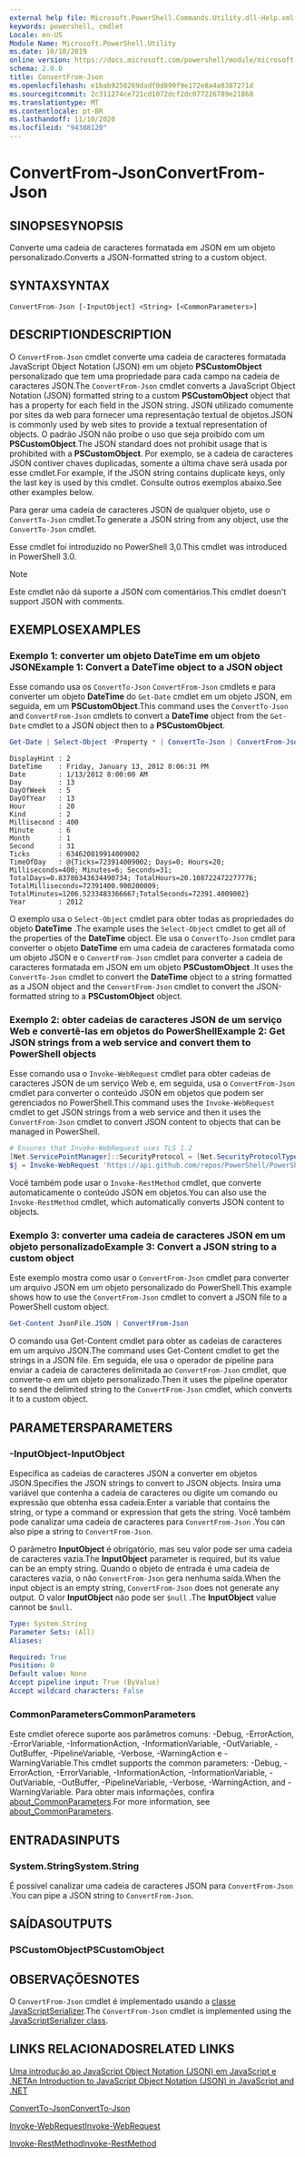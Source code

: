```yaml
---
external help file: Microsoft.PowerShell.Commands.Utility.dll-Help.xml
keywords: powershell, cmdlet
Locale: en-US
Module Name: Microsoft.PowerShell.Utility
ms.date: 10/10/2019
online version: https://docs.microsoft.com/powershell/module/microsoft.powershell.utility/convertfrom-json?view=powershell-5.1&WT.mc_id=ps-gethelp
schema: 2.0.0
title: ConvertFrom-Json
ms.openlocfilehash: e1bab9250269dadf0d899f9e172e8a4a8387271d
ms.sourcegitcommit: 2c311274ce721cd1072dcf2dc077226789e21868
ms.translationtype: MT
ms.contentlocale: pt-BR
ms.lasthandoff: 11/10/2020
ms.locfileid: "94388120"
---
```

# <span data-ttu-id="9dc65-103">ConvertFrom-Json</span><span class="sxs-lookup"><span data-stu-id="9dc65-103">ConvertFrom-Json</span></span>

## <span data-ttu-id="9dc65-104">SINOPSE</span><span class="sxs-lookup"><span data-stu-id="9dc65-104">SYNOPSIS</span></span>
<span data-ttu-id="9dc65-105">Converte uma cadeia de caracteres formatada em JSON em um objeto personalizado.</span><span class="sxs-lookup"><span data-stu-id="9dc65-105">Converts a JSON-formatted string to a custom object.</span></span>

## <span data-ttu-id="9dc65-106">SYNTAX</span><span class="sxs-lookup"><span data-stu-id="9dc65-106">SYNTAX</span></span>

```
ConvertFrom-Json [-InputObject] <String> [<CommonParameters>]
```

## <span data-ttu-id="9dc65-107">DESCRIPTION</span><span class="sxs-lookup"><span data-stu-id="9dc65-107">DESCRIPTION</span></span>

<span data-ttu-id="9dc65-108">O `ConvertFrom-Json` cmdlet converte uma cadeia de caracteres formatada JavaScript Object Notation (JSON) em um objeto **PSCustomObject** personalizado que tem uma propriedade para cada campo na cadeia de caracteres JSON.</span><span class="sxs-lookup"><span data-stu-id="9dc65-108">The `ConvertFrom-Json` cmdlet converts a JavaScript Object Notation (JSON) formatted string to a custom **PSCustomObject** object that has a property for each field in the JSON string.</span></span> <span data-ttu-id="9dc65-109">JSON utilizado comumente por sites da web para fornecer uma representação textual de objetos.</span><span class="sxs-lookup"><span data-stu-id="9dc65-109">JSON is commonly used by web sites to provide a textual representation of objects.</span></span> <span data-ttu-id="9dc65-110">O padrão JSON não proíbe o uso que seja proibido com um **PSCustomObject**.</span><span class="sxs-lookup"><span data-stu-id="9dc65-110">The JSON standard does not prohibit usage that is prohibited with a **PSCustomObject**.</span></span> <span data-ttu-id="9dc65-111">Por exemplo, se a cadeia de caracteres JSON contiver chaves duplicadas, somente a última chave será usada por esse cmdlet.</span><span class="sxs-lookup"><span data-stu-id="9dc65-111">For example, if the JSON string contains duplicate keys, only the last key is used by this cmdlet.</span></span> <span data-ttu-id="9dc65-112">Consulte outros exemplos abaixo.</span><span class="sxs-lookup"><span data-stu-id="9dc65-112">See other examples below.</span></span>

<span data-ttu-id="9dc65-113">Para gerar uma cadeia de caracteres JSON de qualquer objeto, use o `ConvertTo-Json` cmdlet.</span><span class="sxs-lookup"><span data-stu-id="9dc65-113">To generate a JSON string from any object, use the `ConvertTo-Json` cmdlet.</span></span>

<span data-ttu-id="9dc65-114">Esse cmdlet foi introduzido no PowerShell 3,0.</span><span class="sxs-lookup"><span data-stu-id="9dc65-114">This cmdlet was introduced in PowerShell 3.0.</span></span>

> [!NOTE]
> <span data-ttu-id="9dc65-115">Este cmdlet não dá suporte a JSON com comentários.</span><span class="sxs-lookup"><span data-stu-id="9dc65-115">This cmdlet doesn't support JSON with comments.</span></span>

## <span data-ttu-id="9dc65-116">EXEMPLOS</span><span class="sxs-lookup"><span data-stu-id="9dc65-116">EXAMPLES</span></span>

### <span data-ttu-id="9dc65-117">Exemplo 1: converter um objeto DateTime em um objeto JSON</span><span class="sxs-lookup"><span data-stu-id="9dc65-117">Example 1: Convert a DateTime object to a JSON object</span></span>

<span data-ttu-id="9dc65-118">Esse comando usa os `ConvertTo-Json` `ConvertFrom-Json` cmdlets e para converter um objeto **DateTime** do `Get-Date` cmdlet em um objeto JSON, em seguida, em um **PSCustomObject**.</span><span class="sxs-lookup"><span data-stu-id="9dc65-118">This command uses the `ConvertTo-Json` and `ConvertFrom-Json` cmdlets to convert a **DateTime** object from the `Get-Date` cmdlet to a JSON object then to a **PSCustomObject**.</span></span>

```powershell
Get-Date | Select-Object -Property * | ConvertTo-Json | ConvertFrom-Json
```

```Output
DisplayHint : 2
DateTime    : Friday, January 13, 2012 8:06:31 PM
Date        : 1/13/2012 8:00:00 AM
Day         : 13
DayOfWeek   : 5
DayOfYear   : 13
Hour        : 20
Kind        : 2
Millisecond : 400
Minute      : 6
Month       : 1
Second      : 31
Ticks       : 634620819914009002
TimeOfDay   : @{Ticks=723914009002; Days=0; Hours=20; Milliseconds=400; Minutes=6; Seconds=31; TotalDays=0.83786343634490734; TotalHours=20.108722472277776; TotalMilliseconds=72391400.900200009; TotalMinutes=1206.5233483366667;TotalSeconds=72391.4009002}
Year        : 2012
```

<span data-ttu-id="9dc65-119">O exemplo usa o `Select-Object` cmdlet para obter todas as propriedades do objeto **DateTime** .</span><span class="sxs-lookup"><span data-stu-id="9dc65-119">The example uses the `Select-Object` cmdlet to get all of the properties of the **DateTime** object.</span></span> <span data-ttu-id="9dc65-120">Ele usa o `ConvertTo-Json` cmdlet para converter o objeto **DateTime** em uma cadeia de caracteres formatada como um objeto JSON e o `ConvertFrom-Json` cmdlet para converter a cadeia de caracteres formatada em JSON em um objeto **PSCustomObject** .</span><span class="sxs-lookup"><span data-stu-id="9dc65-120">It uses the `ConvertTo-Json` cmdlet to convert the **DateTime** object to a string formatted as a JSON object and the `ConvertFrom-Json` cmdlet to convert the JSON-formatted string to a **PSCustomObject** object.</span></span>

### <span data-ttu-id="9dc65-121">Exemplo 2: obter cadeias de caracteres JSON de um serviço Web e convertê-las em objetos do PowerShell</span><span class="sxs-lookup"><span data-stu-id="9dc65-121">Example 2: Get JSON strings from a web service and convert them to PowerShell objects</span></span>

<span data-ttu-id="9dc65-122">Esse comando usa o `Invoke-WebRequest` cmdlet para obter cadeias de caracteres JSON de um serviço Web e, em seguida, usa o `ConvertFrom-Json` cmdlet para converter o conteúdo JSON em objetos que podem ser gerenciados no PowerShell.</span><span class="sxs-lookup"><span data-stu-id="9dc65-122">This command uses the `Invoke-WebRequest` cmdlet to get JSON strings from a web service and then it uses the `ConvertFrom-Json` cmdlet to convert JSON content to objects that can be managed in PowerShell.</span></span>

```powershell
# Ensures that Invoke-WebRequest uses TLS 1.2
[Net.ServicePointManager]::SecurityProtocol = [Net.SecurityProtocolType]::Tls12
$j = Invoke-WebRequest 'https://api.github.com/repos/PowerShell/PowerShell/issues' | ConvertFrom-Json
```

<span data-ttu-id="9dc65-123">Você também pode usar o `Invoke-RestMethod` cmdlet, que converte automaticamente o conteúdo JSON em objetos.</span><span class="sxs-lookup"><span data-stu-id="9dc65-123">You can also use the `Invoke-RestMethod` cmdlet, which automatically converts JSON content to objects.</span></span>

### <span data-ttu-id="9dc65-124">Exemplo 3: converter uma cadeia de caracteres JSON em um objeto personalizado</span><span class="sxs-lookup"><span data-stu-id="9dc65-124">Example 3: Convert a JSON string to a custom object</span></span>

<span data-ttu-id="9dc65-125">Este exemplo mostra como usar o `ConvertFrom-Json` cmdlet para converter um arquivo JSON em um objeto personalizado do PowerShell.</span><span class="sxs-lookup"><span data-stu-id="9dc65-125">This example shows how to use the `ConvertFrom-Json` cmdlet to convert a JSON file to a PowerShell custom object.</span></span>

```powershell
Get-Content JsonFile.JSON | ConvertFrom-Json
```

<span data-ttu-id="9dc65-126">O comando usa Get-Content cmdlet para obter as cadeias de caracteres em um arquivo JSON.</span><span class="sxs-lookup"><span data-stu-id="9dc65-126">The command uses Get-Content cmdlet to get the strings in a JSON file.</span></span> <span data-ttu-id="9dc65-127">Em seguida, ele usa o operador de pipeline para enviar a cadeia de caracteres delimitada ao `ConvertFrom-Json` cmdlet, que converte-o em um objeto personalizado.</span><span class="sxs-lookup"><span data-stu-id="9dc65-127">Then it uses the pipeline operator to send the delimited string to the `ConvertFrom-Json` cmdlet, which converts it to a custom object.</span></span>

## <span data-ttu-id="9dc65-128">PARAMETERS</span><span class="sxs-lookup"><span data-stu-id="9dc65-128">PARAMETERS</span></span>

### <span data-ttu-id="9dc65-129">-InputObject</span><span class="sxs-lookup"><span data-stu-id="9dc65-129">-InputObject</span></span>

<span data-ttu-id="9dc65-130">Especifica as cadeias de caracteres JSON a converter em objetos JSON.</span><span class="sxs-lookup"><span data-stu-id="9dc65-130">Specifies the JSON strings to convert to JSON objects.</span></span> <span data-ttu-id="9dc65-131">Insira uma variável que contenha a cadeia de caracteres ou digite um comando ou expressão que obtenha essa cadeia.</span><span class="sxs-lookup"><span data-stu-id="9dc65-131">Enter a variable that contains the string, or type a command or expression that gets the string.</span></span> <span data-ttu-id="9dc65-132">Você também pode canalizar uma cadeia de caracteres para `ConvertFrom-Json` .</span><span class="sxs-lookup"><span data-stu-id="9dc65-132">You can also pipe a string to `ConvertFrom-Json`.</span></span>

<span data-ttu-id="9dc65-133">O parâmetro **InputObject** é obrigatório, mas seu valor pode ser uma cadeia de caracteres vazia.</span><span class="sxs-lookup"><span data-stu-id="9dc65-133">The **InputObject** parameter is required, but its value can be an empty string.</span></span> <span data-ttu-id="9dc65-134">Quando o objeto de entrada é uma cadeia de caracteres vazia, o não `ConvertFrom-Json` gera nenhuma saída.</span><span class="sxs-lookup"><span data-stu-id="9dc65-134">When the input object is an empty string, `ConvertFrom-Json` does not generate any output.</span></span> <span data-ttu-id="9dc65-135">O valor **InputObject** não pode ser `$null` .</span><span class="sxs-lookup"><span data-stu-id="9dc65-135">The **InputObject** value cannot be `$null`.</span></span>

```yaml
Type: System.String
Parameter Sets: (All)
Aliases:

Required: True
Position: 0
Default value: None
Accept pipeline input: True (ByValue)
Accept wildcard characters: False
```

### <span data-ttu-id="9dc65-136">CommonParameters</span><span class="sxs-lookup"><span data-stu-id="9dc65-136">CommonParameters</span></span>

<span data-ttu-id="9dc65-137">Este cmdlet oferece suporte aos parâmetros comuns: -Debug, -ErrorAction, -ErrorVariable, -InformationAction, -InformationVariable, -OutVariable, -OutBuffer, -PipelineVariable, -Verbose, -WarningAction e -WarningVariable.</span><span class="sxs-lookup"><span data-stu-id="9dc65-137">This cmdlet supports the common parameters: -Debug, -ErrorAction, -ErrorVariable, -InformationAction, -InformationVariable, -OutVariable, -OutBuffer, -PipelineVariable, -Verbose, -WarningAction, and -WarningVariable.</span></span> <span data-ttu-id="9dc65-138">Para obter mais informações, confira [about_CommonParameters](https://go.microsoft.com/fwlink/?LinkID=113216).</span><span class="sxs-lookup"><span data-stu-id="9dc65-138">For more information, see [about_CommonParameters](https://go.microsoft.com/fwlink/?LinkID=113216).</span></span>

## <span data-ttu-id="9dc65-139">ENTRADAS</span><span class="sxs-lookup"><span data-stu-id="9dc65-139">INPUTS</span></span>

### <span data-ttu-id="9dc65-140">System.String</span><span class="sxs-lookup"><span data-stu-id="9dc65-140">System.String</span></span>

<span data-ttu-id="9dc65-141">É possível canalizar uma cadeia de caracteres JSON para `ConvertFrom-Json` .</span><span class="sxs-lookup"><span data-stu-id="9dc65-141">You can pipe a JSON string to `ConvertFrom-Json`.</span></span>

## <span data-ttu-id="9dc65-142">SAÍDAS</span><span class="sxs-lookup"><span data-stu-id="9dc65-142">OUTPUTS</span></span>

### <span data-ttu-id="9dc65-143">PSCustomObject</span><span class="sxs-lookup"><span data-stu-id="9dc65-143">PSCustomObject</span></span>

## <span data-ttu-id="9dc65-144">OBSERVAÇÕES</span><span class="sxs-lookup"><span data-stu-id="9dc65-144">NOTES</span></span>

<span data-ttu-id="9dc65-145">O `ConvertFrom-Json` cmdlet é implementado usando a [classe JavaScriptSerializer](/dotnet/api/system.web.script.serialization.javascriptserializer).</span><span class="sxs-lookup"><span data-stu-id="9dc65-145">The `ConvertFrom-Json` cmdlet is implemented using the [JavaScriptSerializer class](/dotnet/api/system.web.script.serialization.javascriptserializer).</span></span>

## <span data-ttu-id="9dc65-146">LINKS RELACIONADOS</span><span class="sxs-lookup"><span data-stu-id="9dc65-146">RELATED LINKS</span></span>

<span data-ttu-id="9dc65-147">[Uma introdução ao JavaScript Object Notation (JSON) em JavaScript e .NET](/previous-versions/dotnet/articles/bb299886(v=msdn.10))</span><span class="sxs-lookup"><span data-stu-id="9dc65-147">[An Introduction to JavaScript Object Notation (JSON) in JavaScript and .NET](/previous-versions/dotnet/articles/bb299886(v=msdn.10))</span></span>

[<span data-ttu-id="9dc65-148">ConvertTo-Json</span><span class="sxs-lookup"><span data-stu-id="9dc65-148">ConvertTo-Json</span></span>](ConvertTo-Json.md)

[<span data-ttu-id="9dc65-149">Invoke-WebRequest</span><span class="sxs-lookup"><span data-stu-id="9dc65-149">Invoke-WebRequest</span></span>](Invoke-WebRequest.md)

[<span data-ttu-id="9dc65-150">Invoke-RestMethod</span><span class="sxs-lookup"><span data-stu-id="9dc65-150">Invoke-RestMethod</span></span>](Invoke-RestMethod.md)
